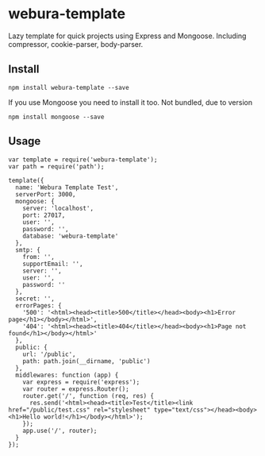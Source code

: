 # webura-template
Lazy template for quick projects using Express and Mongoose. Including compressor, cookie-parser, body-parser.

## Install
`npm install webura-template --save`

If you use Mongoose you need to install it too. Not bundled, due to version

`npm install mongoose --save`

## Usage
```
var template = require('webura-template');
var path = require('path');

template({
  name: 'Webura Template Test',
  serverPort: 3000,
  mongoose: {
    server: 'localhost',
    port: 27017,
    user: '',
    password: '',
    database: 'webura-template'
  },
  smtp: {
    from: '',
    supportEmail: '',
    server: '',
    user: '',
    password: ''
  },
  secret: '',
  errorPages: {
    '500': '<html><head><title>500</title></head><body><h1>Error page</h1></body></html>',
    '404': '<html><head><title>404</title></head><body><h1>Page not found</h1></body></html>'
  },
  public: {
    url: '/public',
    path: path.join(__dirname, 'public')
  },
  middlewares: function (app) {
    var express = require('express');
    var router = express.Router();
    router.get('/', function (req, res) {
      res.send('<html><head><title>Test</title><link href="/public/test.css" rel="stylesheet" type="text/css"></head><body><h1>Hello world!</h1></body></html>');
    });
    app.use('/', router);
  }
});
```


